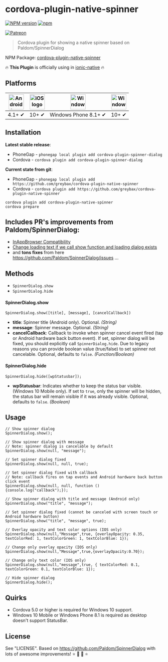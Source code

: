 # cordova-plugin-native-spinner

[![NPM version][npm-image]][npm-url]
[![npm](https://img.shields.io/npm/dm/cordova-plugin-native-spinner.svg)](https://www.npmjs.com/package/cordova-plugin-native-spinner)

[![Patreon](https://c5.patreon.com/external/logo/become_a_patron_button.png)](https://www.patreon.com/bePatron?u=14980891)

> Cordova plugin for showing a native spinner based on Paldom/SpinnerDialog

NPM Package: [cordova-plugin-native-spinner](https://www.npmjs.com/package/cordova-plugin-native-spinner)

:fire: **This Plugin** is officially using in [ionic-native](https://ionicframework.com/docs/native/spinner-dialog/) :fire:

## Platforms
| <img src="https://upload.wikimedia.org/wikipedia/commons/thumb/d/d7/Android_robot.svg/511px-Android_robot.svg.png" width="48px" height="48px" alt="Android logo"> | <img src="https://upload.wikimedia.org/wikipedia/commons/thumb/f/fa/Apple_logo_black.svg/2000px-Apple_logo_black.svg.png" width="48px" height="48px" alt="iOS logo"> | <img src="https://upload.wikimedia.org/wikipedia/commons/thumb/5/5f/Windows_logo_-_2012.svg/2000px-Windows_logo_-_2012.svg.png" width="48px" height="48px" alt="Windows logo"> | <img src="https://upload.wikimedia.org/wikipedia/commons/thumb/5/5f/Windows_logo_-_2012.svg/2000px-Windows_logo_-_2012.svg.png" width="48px" height="48px" alt="Windows logo">
|:---:|:---:|:---:|:---:|
| 4.1+ ✔ | 10+ ✔ | Windows Phone 8.1+ ✔ | 10+ ✔ |

## Installation

**Latest stable release**: 

* PhoneGap - `phonegap local plugin add cordova-plugin-spinner-dialog`
* Cordova - `cordova plugin add cordova-plugin-spinner-dialog`

**Current state from git**:

* PhoneGap - `phonegap local plugin add https://github.com/greybax/cordova-plugin-native-spinner`
* Cordova - `cordova plugin add https://github.com/greybax/cordova-plugin-native-spinner`
```
cordova plugin add cordova-plugin-native-spinner
cordova prepare
```

## Includes PR's improvements from Paldom/SpinnerDialog:

* [InAppBrowser Compatibility](https://github.com/Paldom/SpinnerDialog/pull/34)
* [Change loading text if we call show function and loading dialog exists](https://github.com/Paldom/SpinnerDialog/pull/23)
* and **tons fixes** from here https://github.com/Paldom/SpinnerDialog/issues ...

## Methods
- `SpinnerDialog.show`
- `SpinnerDialog.hide`

#### SpinnerDialog.show
    SpinnerDialog.show([title], [message], [cancelCallback])

- __title__: Spinner title (Android only). Optional. _(String)_
- __message__: Spinner message. Optional. _(String)_
- __cancelCallback__: Callback to invoke when spinner cancel event fired (tap or Android hardware back button event). If set, spinner dialog will be fixed, you should explicitly call `SpinnerDialog.hide`. Due to legacy reasons you can provide boolean value (true/false) to set spinner not cancelable. Optional, defaults to `false`. _(Function/Boolean)_

#### SpinnerDialog.hide
    SpinnerDialog.hide([wpStatusbar]);

- __wpStatusbar__: Indicates whether to keep the status bar visible. (Windows 10 Mobile only). If set to `true`, only the spinner will be hidden, the status bar will remain visible if it was already visible. Optional, defaults to `false`. _(Boolean)_

## Usage

```
// Show spinner dialog
SpinnerDialog.show();

// Show spinner dialog with message
// Note: spinner dialog is cancelable by default
SpinnerDialog.show(null, "message");

// Set spinner dialog fixed
SpinnerDialog.show(null, null, true);

// Set spinner dialog fixed with callback
// Note: callback fires on tap events and Android hardware back button click event
SpinnerDialog.show(null, null, function () {console.log("callback");});

// Show spinner dialog with title and message (Android only)
SpinnerDialog.show("title", "message");

// Set spinner dialog fixed (cannot be canceled with screen touch or Android hardware button)
SpinnerDialog.show("title", "message", true);

// Overlay opacity and text color options (IOS only)
SpinnerDialog.show(null,"Message",true, {overlayOpacity: 0.35,  textColorRed: 1, textColorGreen: 1, textColorBlue: 1}); 

// Change only overlay opacity (IOS only)
SpinnerDialog.show(null,"Message",true,{overlayOpacity:0.70});

// Change only text color (IOS only)
SpinnerDialog.show(null,"message",true, { textColorRed: 0.1, textColorGreen: 0.1, textColorBlue: 1});

// Hide spinner dialog
SpinnerDialog.hide();
```

## Quirks
* Cordova 5.0 or higher is required for Windows 10 support.
* Windows 10 Mobile or Windows Phone 8.1 is required as desktop doesn't support StatusBar.

## License
See "LICENSE".
Based on https://github.com/Paldom/SpinnerDialog with lots of awesome improvements! :star: :tada: :rocket: :star:

[npm-url]: https://npmjs.org/package/cordova-plugin-native-spinner
[npm-image]: https://img.shields.io/npm/v/cordova-plugin-native-spinner.svg
